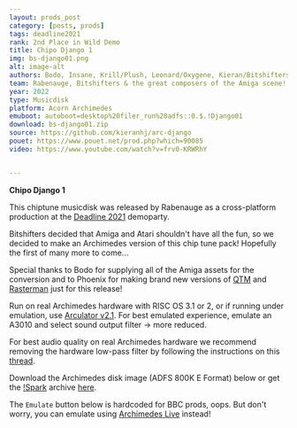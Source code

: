 ```yaml
---
layout: prods_post
category: [posts, prods]
tags: deadline2021
rank: 2nd Place in Wild Demo
title: Chipo Django 1
img: bs-django01.png
alt: image-alt
authors: Bodo, Insane, Krill/Plush, Leonard/Oxygene, Kieran/Bitshifters, Phoenix/Quantum, Titus, Virgill, Juice, Okeanos, Dalzey, Slash, Vedder, Curt Cool, Triance, Ma2e
team: Rabenauge, Bitshifters & the great composers of the Amiga scene!
year: 2022
type: Musicdisk
platform: Acorn Archimedes
emuboot: autoboot=desktop%20filer_run%20adfs::0.$.!Django01
download: bs-django01.zip
source: https://github.com/kieranhj/arc-django
pouet: https://www.pouet.net/prod.php?which=90085
video: https://www.youtube.com/watch?v=frv0-KRWRhY


---
```


**Chipo Django 1**

This chiptune musicdisk was released by Rabenauge as a cross-platform production at the [Deadline 2021](https://deadline.untergrund.net/2021/) demoparty.

Bitshifters decided that Amiga and Atari shouldn't have all the fun, so we decided to make an Archimedes version of this chip tune pack! Hopefully the first of many more to come...

Special thanks to Bodo for supplying all of the Amiga assets for the conversion and to Phoenix for making brand new versions of [QTM](http://www.pi-star.co.uk/qtm/) and [Rasterman](http://www.pi-star.co.uk/rasterman/) just for this release!

Run on real Archimedes hardware with RISC OS 3.1 or 2, or if running under emulation, use [Arculator v2.1](http://b-em.bbcmicro.com/arculator/). For best emulated experience, emulate an A3010 and select sound output filter -> more reduced.

For best audio quality on real Archimedes hardware we recommend removing the hardware low-pass filter by following the instructions on this [thread](https://stardot.org.uk/forums/viewtopic.php?f=16&t=13630).

Download the Archimedes disk image (ADFS 800K E Format) below or get the [!Spark](https://www.4corn.co.uk/articles/sparkplug/) archive [here](../../content/bs-django01,ddc).

The `Emulate` button below is hardcoded for BBC prods, oops. But don't worry, you can emulate using [Archimedes Live](https://archi.medes.live/#disc=https://bitshifters.github.io/content/bs-django01.zip&autoboot=desktop%20filer_run%20adfs::0.$.!Django01) instead!
